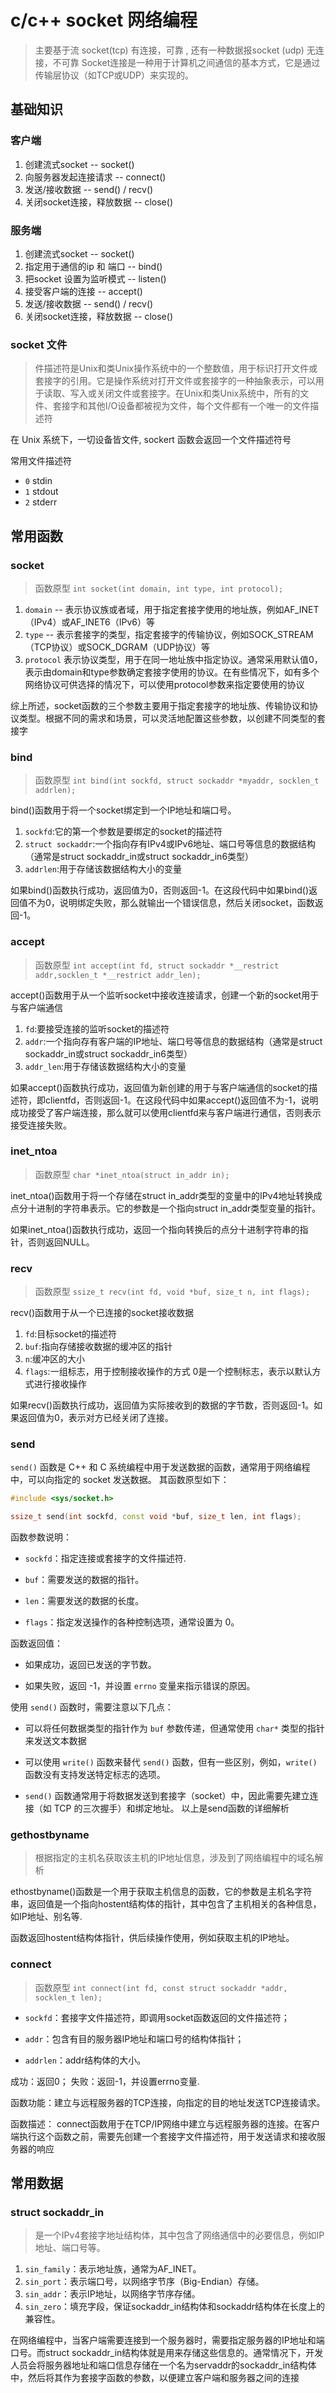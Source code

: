 # c/c++ socket 网络编程

> 主要基于流 socket(tcp) 有连接，可靠 , 还有一种数据报socket (udp) 无连接，不可靠
> Socket连接是一种用于计算机之间通信的基本方式，它是通过传输层协议（如TCP或UDP）来实现的。

## 基础知识

### 客户端

1. 创建流式socket   -- socket()
2. 向服务器发起连接请求 -- connect()
3. 发送/接收数据 -- send() / recv()
4. 关闭socket连接，释放数据 -- close()

### 服务端

1. 创建流式socket   -- socket()
2. 指定用于通信的ip 和 端口 -- bind()
3. 把socket 设置为监听模式 -- listen()
4. 接受客户端的连接 -- accept()
5. 发送/接收数据 -- send() / recv()
6. 关闭socket连接，释放数据 -- close()

### socket 文件

> 件描述符是Unix和类Unix操作系统中的一个整数值，用于标识打开文件或套接字的引用。它是操作系统对打开文件或套接字的一种抽象表示，可以用于读取、写入或关闭文件或套接字。在Unix和类Unix系统中，所有的文件、套接字和其他I/O设备都被视为文件，每个文件都有一个唯一的文件描述符

在 Unix 系统下，一切设备皆文件, sockert 函数会返回一个文件描述符号

常用文件描述符

+ `0` stdin
+ `1` stdout
+ `2` stderr

## 常用函数

### socket

> 函数原型 `int socket(int domain, int type, int protocol);`

1. `domain` -- 表示协议族或者域，用于指定套接字使用的地址族，例如AF_INET（IPv4）或AF_INET6（IPv6）等
2. `type` -- 表示套接字的类型，指定套接字的传输协议，例如SOCK_STREAM（TCP协议）或SOCK_DGRAM（UDP协议）等
3. `protocol` 表示协议类型，用于在同一地址族中指定协议。通常采用默认值0，表示由domain和type参数确定套接字使用的协议。在有些情况下，如有多个网络协议可供选择的情况下，可以使用protocol参数来指定要使用的协议

综上所述，socket函数的三个参数主要用于指定套接字的地址族、传输协议和协议类型。根据不同的需求和场景，可以灵活地配置这些参数，以创建不同类型的套接字

### bind

> 函数原型 `int bind(int sockfd, struct sockaddr *myaddr, socklen_t addrlen);`

bind()函数用于将一个socket绑定到一个IP地址和端口号。

1. `sockfd`:它的第一个参数是要绑定的socket的描述符
2. `struct sockaddr`:一个指向存有IPv4或IPv6地址、端口号等信息的数据结构（通常是struct sockaddr_in或struct sockaddr_in6类型）
3. `addrlen`:用于存储该数据结构大小的变量

如果bind()函数执行成功，返回值为0，否则返回-1。在这段代码中如果bind()返回值不为0，说明绑定失败，那么就输出一个错误信息，然后关闭socket，函数返回-1。

### accept

> 函数原型 `int accept(int fd, struct sockaddr *__restrict addr,socklen_t *__restrict addr_len);`

accept()函数用于从一个监听socket中接收连接请求，创建一个新的socket用于与客户端通信

1. `fd`:要接受连接的监听socket的描述符
2. `addr`:一个指向存有客户端的IP地址、端口号等信息的数据结构（通常是struct sockaddr_in或struct sockaddr_in6类型）
3. `addr_len`:用于存储该数据结构大小的变量

如果accept()函数执行成功，返回值为新创建的用于与客户端通信的socket的描述符，即clientfd，否则返回-1。在这段代码中如果accept()返回值不为-1，说明成功接受了客户端连接，那么就可以使用clientfd来与客户端进行通信，否则表示接受连接失败。

### inet_ntoa

> 函数原型 `char *inet_ntoa(struct in_addr in);`

inet_ntoa()函数用于将一个存储在struct in_addr类型的变量中的IPv4地址转换成点分十进制的字符串表示。它的参数是一个指向struct in_addr类型变量的指针。

如果inet_ntoa()函数执行成功，返回一个指向转换后的点分十进制字符串的指针，否则返回NULL。

### recv

> 函数原型 `ssize_t recv(int fd, void *buf, size_t n, int flags);`

recv()函数用于从一个已连接的socket接收数据

1. `fd`:目标socket的描述符
2. `buf`:指向存储接收数据的缓冲区的指针
3. `n`:缓冲区的大小
4. `flags`:一组标志，用于控制接收操作的方式 0是一个控制标志，表示以默认方式进行接收操作

如果recv()函数执行成功，返回值为实际接收到的数据的字节数，否则返回-1。如果返回值为0，表示对方已经关闭了连接。

### send

`send()` 函数是 C++ 和 C 系统编程中用于发送数据的函数，通常用于网络编程中，可以向指定的 socket 发送数据。
其函数原型如下：

```c++
#include <sys/socket.h>

ssize_t send(int sockfd, const void *buf, size_t len, int flags);
```

函数参数说明：

+ `sockfd`：指定连接或套接字的文件描述符.

+ `buf`：需要发送的数据的指针。
+ `len`：需要发送的数据的长度。

+ `flags`：指定发送操作的各种控制选项，通常设置为 0。

函数返回值：

+ 如果成功，返回已发送的字节数。

+ 如果失败，返回 -1，并设置 `errno` 变量来指示错误的原因。

使用 `send()` 函数时，需要注意以下几点：

+ 可以将任何数据类型的指针作为 `buf` 参数传递，但通常使用 `char*` 类型的指针来发送文本数据

+ 可以使用 `write()` 函数来替代 `send()` 函数，但有一些区别，例如，`write()` 函数没有支持发送特定标志的选项。

+ `send()` 函数通常用于将数据发送到套接字（socket）中，因此需要先建立连接（如 TCP 的三次握手）和绑定地址。
以上是send函数的详细解析

### gethostbyname

> 根据指定的主机名获取该主机的IP地址信息，涉及到了网络编程中的域名解析

ethostbyname()函数是一个用于获取主机信息的函数，它的参数是主机名字符串，返回值是一个指向hostent结构体的指针，其中包含了主机相关的各种信息，如IP地址、别名等.

函数返回hostent结构体指针，供后续操作使用，例如获取主机的IP地址。

### connect

> 函数原型 `int connect(int fd, const struct sockaddr *addr, socklen_t len);`

+ `sockfd`：套接字文件描述符，即调用socket函数返回的文件描述符；

+ `addr`：包含有目的服务器IP地址和端口号的结构体指针；
+ `addrlen`：addr结构体的大小。

成功：返回0；
失败：返回-1，并设置errno变量.

函数功能：建立与远程服务器的TCP连接，向指定的目的地址发送TCP连接请求。

函数描述： connect函数用于在TCP/IP网络中建立与远程服务器的连接。在客户端执行这个函数之前，需要先创建一个套接字文件描述符，用于发送请求和接收服务器的响应

## 常用数据

### struct sockaddr_in

> 是一个IPv4套接字地址结构体，其中包含了网络通信中的必要信息，例如IP地址、端口号等。

1. `sin_family`：表示地址族，通常为AF_INET。
2. `sin_port`：表示端口号，以网络字节序（Big-Endian）存储。
3. `sin_addr`：表示IP地址，以网络字节序存储。
4. `sin_zero`：填充字段，保证sockaddr_in结构体和sockaddr结构体在长度上的兼容性。

在网络编程中，当客户端需要连接到一个服务器时，需要指定服务器的IP地址和端口号。而struct sockaddr_in结构体就是用来存储这些信息的。通常情况下，开发人员会将服务器地址和端口信息存储在一个名为servaddr的sockaddr_in结构体中，然后将其作为套接字函数的参数，以便建立客户端和服务器之间的连接





